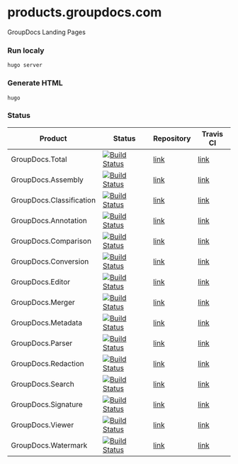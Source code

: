 # products.groupdocs.com
GroupDocs Landing Pages

### Run localy
```
hugo server
```

### Generate HTML
```
hugo
```

### Status
| Product | Status | Repository | Travis CI |
| ------- | ------ | ---- | ------ |
| GroupDocs.Total | [![Build Status](https://travis-ci.com/groupdocs-total/GroupDocs.Total-Products.svg?branch=master)](https://travis-ci.com/groupdocs-total/GroupDocs.Total-Products) | [link](https://github.com/groupdocs-total/GroupDocs.Total-Products) | [link](https://travis-ci.com/github/groupdocs-total/GroupDocs.Total-Products) |
| GroupDocs.Assembly | [![Build Status](https://travis-ci.com/groupdocs-assembly/GroupDocs.Assembly-Products.svg?branch=master)](https://travis-ci.com/groupdocs-assembly/GroupDocs.Assembly-Products) | [link](https://github.com/groupdocs-assembly/GroupDocs.Assembly-Products) | [link](https://travis-ci.com/github/groupdocs-assembly/GroupDocs.Assembly-Products) |
| GroupDocs.Classification | [![Build Status](https://travis-ci.com/groupdocs-classification/GroupDocs.Classification-Products.svg?branch=master)](https://travis-ci.com/groupdocs-classification/GroupDocs.Classification-Products) | [link](https://github.com/groupdocs-classification/GroupDocs.Classification-Products) | [link](https://travis-ci.com/github/groupdocs-classification/GroupDocs.Classification-Products) |
| GroupDocs.Annotation | [![Build Status](https://travis-ci.com/groupdocs-annotation/GroupDocs.Annotation-Products.svg?branch=master)](https://travis-ci.com/groupdocs-annotation/GroupDocs.Annotation-Products) | [link](https://github.com/groupdocs-annotation/GroupDocs.Annotation-Products) | [link](https://travis-ci.com/github/groupdocs-annotation/GroupDocs.Annotation-Products) |
| GroupDocs.Comparison | [![Build Status](https://travis-ci.com/groupdocs-comparison/GroupDocs.Comparison-Products.svg?branch=master)](https://travis-ci.com/groupdocs-comparison/GroupDocs.Comparison-Products) | [link](https://github.com/groupdocs-comparison/GroupDocs.Comparison-Products) | [link](https://travis-ci.com/github/groupdocs-comparison/GroupDocs.Comparison-Products) |
| GroupDocs.Conversion | [![Build Status](https://travis-ci.com/groupdocs-conversion/GroupDocs.Conversion-Products.svg?branch=master)](https://travis-ci.com/groupdocs-conversion/GroupDocs.Conversion-Products) | [link](https://github.com/groupdocs-conversion/GroupDocs.Conversion-Products) | [link](https://travis-ci.com/github/groupdocs-conversion/GroupDocs.Conversion-Products) |
| GroupDocs.Editor | [![Build Status](https://travis-ci.com/groupdocs-editor/GroupDocs.Editor-Products.svg?branch=master)](https://travis-ci.com/groupdocs-editor/GroupDocs.Editor-Products) | [link](https://github.com/groupdocs-editor/GroupDocs.Editor-Products) | [link](https://travis-ci.com/github/groupdocs-editor/GroupDocs.Editor-Products) |
| GroupDocs.Merger | [![Build Status](https://travis-ci.com/groupdocs-merger/GroupDocs.Merger-Products.svg?branch=master)](https://travis-ci.com/groupdocs-merger/GroupDocs.Merger-Products) | [link](https://github.com/groupdocs-merger/GroupDocs.Merger-Products) | [link](https://travis-ci.com/github/groupdocs-merger/GroupDocs.Merger-Products) |
| GroupDocs.Metadata | [![Build Status](https://travis-ci.com/groupdocs-metadata/GroupDocs.Metadata-Products.svg?branch=master)](https://travis-ci.com/groupdocs-metadata/GroupDocs.Metadata-Products) | [link](https://github.com/groupdocs-metadata/GroupDocs.Metadata-Products) | [link](https://travis-ci.com/github/groupdocs-metadata/GroupDocs.Conversion-Products) |
| GroupDocs.Parser | [![Build Status](https://travis-ci.com/groupdocs-parser/GroupDocs.Parser-Products.svg?branch=master)](https://travis-ci.com/groupdocs-parser/GroupDocs.Parser-Products) | [link](https://github.com/groupdocs-parser/GroupDocs.Parser-Products) | [link](https://travis-ci.com/github/groupdocs-parser/GroupDocs.Parser-Products) |
| GroupDocs.Redaction | [![Build Status](https://travis-ci.com/groupdocs-redaction/GroupDocs.Redaction-Products.svg?branch=master)](https://travis-ci.com/groupdocs-redaction/GroupDocs.Redaction-Products) | [link](https://github.com/groupdocs-redaction/GroupDocs.Redaction-Products) | [link](https://travis-ci.com/github/groupdocs-redaction/GroupDocs.Redaction-Products) |
| GroupDocs.Search | [![Build Status](https://travis-ci.com/groupdocs-search/GroupDocs.Search-Products.svg?branch=master)](https://travis-ci.com/groupdocs-search/GroupDocs.Search-Products) | [link](https://github.com/groupdocs-search/GroupDocs.Search-Products) | [link](https://travis-ci.com/github/groupdocs-search/GroupDocs.Search-Products) |
| GroupDocs.Signature | [![Build Status](https://travis-ci.com/groupdocs-signature/GroupDocs.Signature-Products.svg?branch=master)](https://travis-ci.com/groupdocs-signature/GroupDocs.Signature-Products) | [link](https://github.com/groupdocs-signature/GroupDocs.Signature-Products) | [link](https://travis-ci.com/github/groupdocs-signature/GroupDocs.Signature-Products) |
| GroupDocs.Viewer | [![Build Status](https://travis-ci.com/groupdocs-viewer/GroupDocs.Viewer-Products.svg?branch=master)](https://travis-ci.com/groupdocs-viewer/GroupDocs.Viewer-Products) | [link](https://github.com/groupdocs-viewer/GroupDocs.Viewer-Products) | [link](https://travis-ci.com/github/groupdocs-viewer/GroupDocs.Viewer-Products) |
| GroupDocs.Watermark | [![Build Status](https://travis-ci.com/groupdocs-watermark/GroupDocs.Watermark-Products.svg?branch=master)](https://travis-ci.com/groupdocs-watermark/GroupDocs.Watermark-Products) | [link](https://github.com/groupdocs-watermark/GroupDocs.Watermark-Products) | [link](https://travis-ci.com/github/groupdocs-watermark/GroupDocs.Watermark-Products) |
